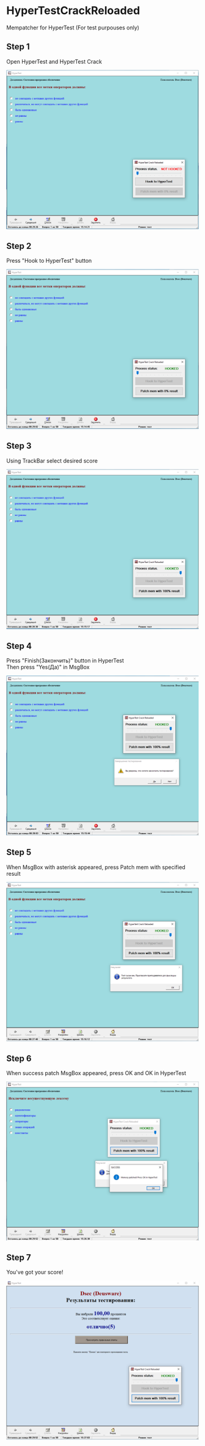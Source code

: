 # HyperTestCrackReloaded
Mempatcher for HyperTest (For test purpouses only)

## Step 1
Open HyperTest and HyperTest Crack

![alt text](https://github.com/d3usw4re/HyperTestCrackReloaded/blob/master/img/step1.PNG?raw=true)
## Step 2
Press "Hook to HyperTest" button

![alt text](https://github.com/d3usw4re/HyperTestCrackReloaded/blob/master/img/step2.PNG?raw=true)
## Step 3
Using TrackBar select desired score

![alt text](https://github.com/d3usw4re/HyperTestCrackReloaded/blob/master/img/step3.PNG?raw=true)
## Step 4
Press "Finish(Закончить)" button in HyperTest<br/>
Then press "Yes(Да)" in MsgBox

![alt text](https://github.com/d3usw4re/HyperTestCrackReloaded/blob/master/img/step4.PNG?raw=true)
## Step 5
When MsgBox with asterisk appeared, press Patch mem with specified result

![alt text](https://github.com/d3usw4re/HyperTestCrackReloaded/blob/master/img/step5.PNG?raw=true)
## Step 6
When success patch MsgBox appeared, press OK and OK in HyperTest

![alt text](https://github.com/d3usw4re/HyperTestCrackReloaded/blob/master/img/step6.PNG?raw=true)
## Step 7
You've got your score!

![alt text](https://github.com/d3usw4re/HyperTestCrackReloaded/blob/master/img/step7.PNG?raw=true)
